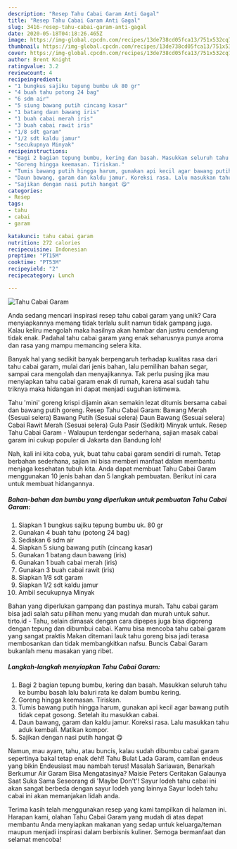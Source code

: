 ```yaml
---
description: "Resep Tahu Cabai Garam Anti Gagal"
title: "Resep Tahu Cabai Garam Anti Gagal"
slug: 3416-resep-tahu-cabai-garam-anti-gagal
date: 2020-05-18T04:18:26.465Z
image: https://img-global.cpcdn.com/recipes/13de738cd05fca13/751x532cq70/tahu-cabai-garam-foto-resep-utama.jpg
thumbnail: https://img-global.cpcdn.com/recipes/13de738cd05fca13/751x532cq70/tahu-cabai-garam-foto-resep-utama.jpg
cover: https://img-global.cpcdn.com/recipes/13de738cd05fca13/751x532cq70/tahu-cabai-garam-foto-resep-utama.jpg
author: Brent Knight
ratingvalue: 3.2
reviewcount: 4
recipeingredient:
- "1 bungkus sajiku tepung bumbu uk 80 gr"
- "4 buah tahu potong 24 bag"
- "6 sdm air"
- "5 siung bawang putih cincang kasar"
- "1 batang daun bawang iris"
- "1 buah cabai merah iris"
- "3 buah cabai rawit iris"
- "1/8 sdt garam"
- "1/2 sdt kaldu jamur"
- "secukupnya Minyak"
recipeinstructions:
- "Bagi 2 bagian tepung bumbu, kering dan basah. Masukkan seluruh tahu ke bumbu basah lalu baluri rata ke dalam bumbu kering."
- "Goreng hingga keemasan. Tiriskan."
- "Tumis bawang putih hingga harum, gunakan api kecil agar bawang putih tidak cepat gosong. Setelah itu masukkan cabai."
- "Daun bawang, garam dan kaldu jamur. Koreksi rasa. Lalu masukkan tahu aduk kembali. Matikan kompor."
- "Sajikan dengan nasi putih hangat 😋"
categories:
- Resep
tags:
- tahu
- cabai
- garam

katakunci: tahu cabai garam 
nutrition: 272 calories
recipecuisine: Indonesian
preptime: "PT15M"
cooktime: "PT53M"
recipeyield: "2"
recipecategory: Lunch

---
```



![Tahu Cabai Garam](https://img-global.cpcdn.com/recipes/13de738cd05fca13/751x532cq70/tahu-cabai-garam-foto-resep-utama.jpg)

Anda sedang mencari inspirasi resep tahu cabai garam yang unik? Cara menyiapkannya memang tidak terlalu sulit namun tidak gampang juga. Kalau keliru mengolah maka hasilnya akan hambar dan justru cenderung tidak enak. Padahal tahu cabai garam yang enak seharusnya punya aroma dan rasa yang mampu memancing selera kita.

Banyak hal yang sedikit banyak berpengaruh terhadap kualitas rasa dari tahu cabai garam, mulai dari jenis bahan, lalu pemilihan bahan segar, sampai cara mengolah dan menyajikannya. Tak perlu pusing jika mau menyiapkan tahu cabai garam enak di rumah, karena asal sudah tahu triknya maka hidangan ini dapat menjadi suguhan istimewa.

Tahu &#39;mini&#39; goreng krispi dijamin akan semakin lezat ditumis bersama cabai dan bawang putih goreng. Resep Tahu Cabai Garam: Bawang Merah (Sesuai selera) Bawang Putih (Sesuai selera) Daun Bawang (Sesuai selera) Cabai Rawit Merah (Sesuai selera) Gula Pasir (Sedikit) Minyak untuk. Resep Tahu Cabai Garam - Walaupun terdengar sederhana, sajian masak cabai garam ini cukup populer di Jakarta dan Bandung loh!


Nah, kali ini kita coba, yuk, buat tahu cabai garam sendiri di rumah. Tetap berbahan sederhana, sajian ini bisa memberi manfaat dalam membantu menjaga kesehatan tubuh kita. Anda dapat membuat Tahu Cabai Garam menggunakan 10 jenis bahan dan 5 langkah pembuatan. Berikut ini cara untuk membuat hidangannya.

<!--inarticleads1-->

##### Bahan-bahan dan bumbu yang diperlukan untuk pembuatan Tahu Cabai Garam:

1. Siapkan 1 bungkus sajiku tepung bumbu uk. 80 gr
1. Gunakan 4 buah tahu (potong 24 bag)
1. Sediakan 6 sdm air
1. Siapkan 5 siung bawang putih (cincang kasar)
1. Gunakan 1 batang daun bawang (iris)
1. Gunakan 1 buah cabai merah (iris)
1. Gunakan 3 buah cabai rawit (iris)
1. Siapkan 1/8 sdt garam
1. Siapkan 1/2 sdt kaldu jamur
1. Ambil secukupnya Minyak


Bahan yang diperlukan gampang dan pastinya murah. Tahu cabai garam bisa jadi salah satu pilihan menu yang mudah dan murah untuk sahur. tirto.id - Tahu, selain dimasak dengan cara dipepes juga bisa digoreng dengan tepung dan dibumbui cabai. Kamu bisa mencoba tahu cabai garam yang sangat praktis Makan ditemani lauk tahu goreng bisa jadi terasa membosankan dan tidak membangkitkan nafsu. Buncis Cabai Garam bukanlah menu masakan yang ribet. 

<!--inarticleads2-->

##### Langkah-langkah menyiapkan Tahu Cabai Garam:

1. Bagi 2 bagian tepung bumbu, kering dan basah. Masukkan seluruh tahu ke bumbu basah lalu baluri rata ke dalam bumbu kering.
1. Goreng hingga keemasan. Tiriskan.
1. Tumis bawang putih hingga harum, gunakan api kecil agar bawang putih tidak cepat gosong. Setelah itu masukkan cabai.
1. Daun bawang, garam dan kaldu jamur. Koreksi rasa. Lalu masukkan tahu aduk kembali. Matikan kompor.
1. Sajikan dengan nasi putih hangat 😋


Namun, mau ayam, tahu, atau buncis, kalau sudah dibumbu cabai garam sepertinya bakal tetap enak deh!! Tahu Bulat Lada Garam, camilan endeus yang bikin Endeusiast mau nambah terus! Masalah Sariawan, Benarkah Berkumur Air Garam Bisa Mengatasinya? Maisie Peters Ceritakan Galaunya Saat Suka Sama Seseorang di &#39;Maybe Don&#39;t&#39;! Sayur lodeh tahu cabai ini akan sangat berbeda dengan sayur lodeh yang lainnya Sayur lodeh tahu cabai ini akan memanjakan lidah anda. 

Terima kasih telah menggunakan resep yang kami tampilkan di halaman ini. Harapan kami, olahan Tahu Cabai Garam yang mudah di atas dapat membantu Anda menyiapkan makanan yang sedap untuk keluarga/teman maupun menjadi inspirasi dalam berbisnis kuliner. Semoga bermanfaat dan selamat mencoba!
